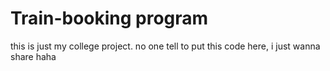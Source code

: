 # Train-booking program
this is just my college project. no one tell to put this code here, i just wanna share haha
